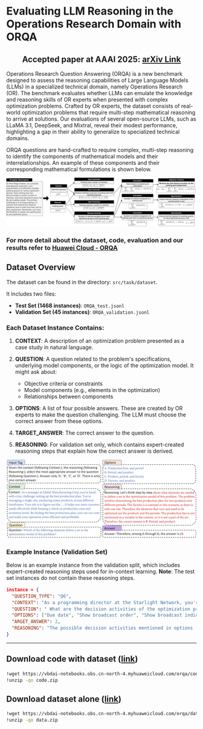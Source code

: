 # Evaluating LLM Reasoning in the Operations Research Domain with ORQA


<h2 align="center"><strong>Accepted paper at AAAI 2025: <a href="https://arxiv.org/abs/2412.17874">arXiv Link</a></strong></h2>
  
Operations Research Question Answering (ORQA) is a new benchmark designed to assess the reasoning capabilities of Large Language Models (LLMs) in a specialized technical domain, namely Operations Research (OR). The benchmark evaluates whether LLMs can emulate the knowledge and reasoning skills of OR experts when presented with complex optimization problems. Crafted by OR experts, the dataset consists of real-world optimization problems that require multi-step mathematical reasoning to arrive at solutions. Our evaluations of several open-source LLMs, such as LLaMA 3.1, DeepSeek, and Mixtral, reveal their modest performance, highlighting a gap in their ability to generalize to specialized technical domains.


ORQA questions are hand-crafted to require complex, multi-step reasoning to identify the components of mathematical models and their interrelationships. An example of these components and their corresponding mathematical formulations is shown below.

<p align="center">
  <img src="img/ORQA-Fig2.png" width="1000" />
</p>

### For more detail about the dataset, code, evaluation and our results refer to [Huawei Cloud - ORQA](https://developer.huaweicloud.com/develop/aigallery/notebook/detail?id=6b98c56e-913b-47ef-8d9f-3266c8aec06a)


## Dataset Overview

The dataset can be found in the directory: `src/task/dataset`.

It includes two files:

- **Test Set (1468 instances)**: `ORQA_test.jsonl`
- **Validation Set (45 instances)**: `ORQA_validation.jsonl`

### Each Dataset Instance Contains:

1. **CONTEXT**: A description of an optimization problem presented as a case study in natural language.

2. **QUESTION**: A question related to the problem's specifications, underlying model components, or the logic of the optimization model. It might ask about:
   - Objective criteria or constraints
   - Model components (e.g., elements in the optimization)
   - Relationships between components

3. **OPTIONS**: A list of four possible answers. These are created by OR experts to make the question challenging. The LLM must choose the correct answer from these options.

4. **TARGET_ANSWER**: The correct answer to the question.

5. **REASONING**: For validation set only, which contains expert-created reasoning steps that explain how the correct answer is derived.

<p align="center">
  <img src="img/data_breakdown.PNG" width="1000" />
</p>

### Example Instance (Validation Set)

Below is an example instance from the validation split, which includes expert-created reasoning steps used for in-context learning. **Note**: The test set instances do not contain these reasoning steps.

```json
instance = {
  "QUESTION_TYPE": "Q6", 
  "CONTEXT": "As a programming director at the Starlight Network, you're tasked with creating a lineup for the prime-time broadcasting...",
  "QUESTION": " What are the decision activities of the optimization problem?",
  "OPTIONS": ["Due date", "Show broadcast order", "Show broadcast indicator", "Processing time"], 
  "ARGET_ANSWER": 2, 
  "REASONING": "The possible decision activities mentioned in options ..."
}
```
---

## Download code with dataset ([link](https://vbdai-notebooks.obs.cn-north-4.myhuaweicloud.com/orqa/code.zip))

```bash
!wget https://vbdai-notebooks.obs.cn-north-4.myhuaweicloud.com/orqa/code.zip
!unzip -qo code.zip
```
## Download dataset alone ([link](https://vbdai-notebooks.obs.cn-north-4.myhuaweicloud.com/orqa/data.zip))
```bash
!wget https://vbdai-notebooks.obs.cn-north-4.myhuaweicloud.com/orqa/data.zip
!unzip -qo data.zip
```
